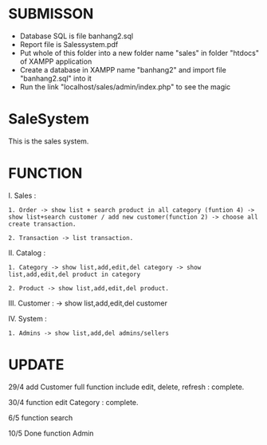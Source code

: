 # SUBMISSON
- Database SQL is file banhang2.sql
- Report file is Salessystem.pdf
- Put whole of this folder into a new folder name "sales" in folder "htdocs" of XAMPP application
- Create a database in XAMPP name "banhang2" and import file "banhang2.sql" into it
- Run the link "localhost/sales/admin/index.php" to see the magic

# SaleSystem

This is the sales system.

# FUNCTION
I. Sales :
	
	1. Order -> show list + search product in all category (funtion 4) -> show list+search customer / add new customer(function 2) -> choose all create transaction.
	
	2. Transaction -> list transaction.

II. Catalog :
	
	1. Category -> show list,add,edit,del category -> show list,add,edit,del product in category
	
	2. Product -> show list,add,edit,del product.

III. Customer : -> show list,add,edit,del customer

IV. System :
	
	1. Admins -> show list,add,del admins/sellers

# UPDATE
29/4    add Customer full function include edit, delete, refresh : complete.

30/4    function edit Category : complete.

6/5     function search

10/5	Done function Admin
